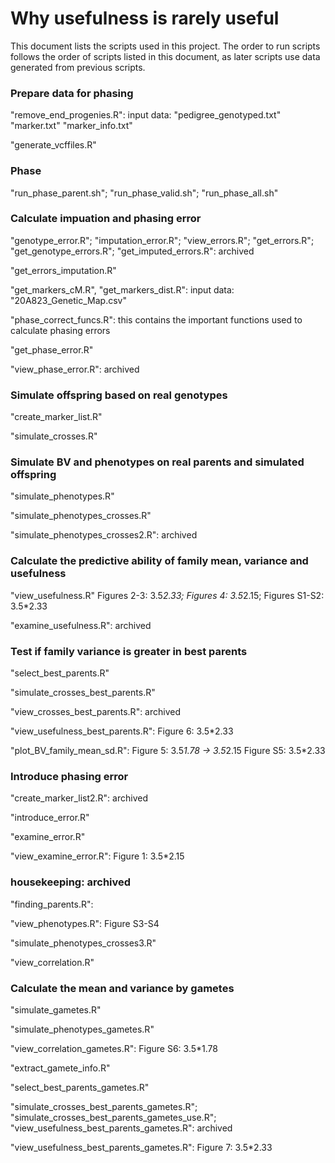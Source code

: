 
# Why usefulness is rarely useful


This document lists the scripts used in this project. The order to run scripts follows the order of scripts listed in this document, as later scripts use data generated from previous scripts. 

### Prepare data for phasing
"remove_end_progenies.R": 
    input data: 
        "pedigree_genotyped.txt"
        "marker.txt"
        "marker_info.txt"

"generate_vcffiles.R"

### Phase
"run_phase_parent.sh"; "run_phase_valid.sh"; "run_phase_all.sh"

### Calculate impuation and phasing error
"genotype_error.R"; "imputation_error.R"; "view_errors.R"; "get_errors.R"; "get_genotype_errors.R"; "get_imputed_errors.R": 
    archived

"get_errors_imputation.R" 

"get_markers_cM.R", "get_markers_dist.R":
    input data:
        "20A823_Genetic_Map.csv"

"phase_correct_funcs.R": 
    this contains the important functions used to calculate phasing errors

"get_phase_error.R" 

"view_phase_error.R": 
    archived

### Simulate offspring based on real genotypes
"create_marker_list.R"

"simulate_crosses.R"

### Simulate BV and phenotypes on real parents and simulated offspring
"simulate_phenotypes.R"

"simulate_phenotypes_crosses.R"

"simulate_phenotypes_crosses2.R": 
    archived

### Calculate the predictive ability of family mean, variance and usefulness
"view_usefulness.R"
    Figures 2-3: 3.5*2.33; 
    Figures 4: 3.5*2.15;
    Figures S1-S2: 3.5*2.33

"examine_usefulness.R": 
    archived

### Test if family variance is greater in best parents
"select_best_parents.R"

"simulate_crosses_best_parents.R"

"view_crosses_best_parents.R": 
    archived

"view_usefulness_best_parents.R": 
    Figure 6: 3.5*2.33

"plot_BV_family_mean_sd.R": 
    Figure 5: 3.5*1.78 
        -> 3.5*2.15
    Figure S5: 3.5*2.33

### Introduce phasing error
"create_marker_list2.R": 
    archived

"introduce_error.R"

"examine_error.R"

"view_examine_error.R":
    Figure 1: 3.5*2.15

### housekeeping: archived
"finding_parents.R":

"view_phenotypes.R": 
    Figure S3-S4

"simulate_phenotypes_crosses3.R"

"view_correlation.R"

### Calculate the mean and variance by gametes
"simulate_gametes.R"

"simulate_phenotypes_gametes.R"

"view_correlation_gametes.R":
    Figure S6: 3.5*1.78

"extract_gamete_info.R"

"select_best_parents_gametes.R"

"simulate_crosses_best_parents_gametes.R"; "simulate_crosses_best_parents_gametes_use.R"; "view_usefulness_best_parents_gametes.R": 
    archived

"view_usefulness_best_parents_gametes.R":
    Figure 7: 3.5*2.33